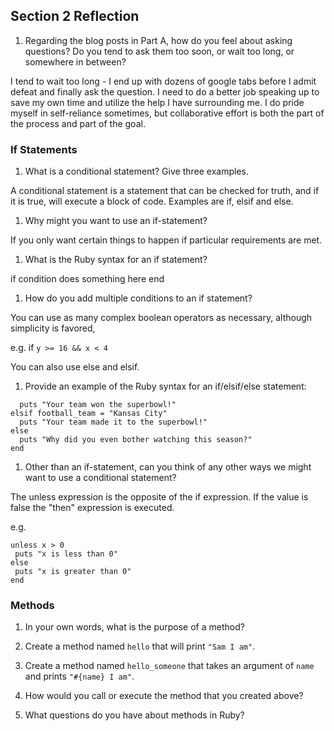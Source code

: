 ## Section 2 Reflection

1. Regarding the blog posts in Part A, how do you feel about asking questions? Do you tend to ask them too soon, or wait too long, or somewhere in between?

I tend to wait too long - I end up with dozens of google tabs before I admit defeat and finally ask the question.  I need to do a better job speaking up to save my own time and utilize the help I have surrounding me.  I do pride myself in self-reliance sometimes, but collaborative effort is both the part of the process and part of the goal.

### If Statements

1. What is a conditional statement? Give three examples.

A conditional statement is a statement that can be checked for truth, and if it is true, will execute a block of code.  Examples are if, elsif and else.  

1. Why might you want to use an if-statement?

If you only want certain things to happen if particular requirements are met.

1. What is the Ruby syntax for an if statement?

if condition
  does something here
end  


1. How do you add multiple conditions to an if statement?

You can use as many complex boolean operators as necessary, although simplicity is favored,

e.g. if `y >= 16 && x < 4`

You can also use else and elsif.

1. Provide an example of the Ruby syntax for an if/elsif/else statement:

```if football_team = "Tampa Bay"
  puts "Your team won the superbowl!"
elsif football_team = "Kansas City"
  puts "Your team made it to the superbowl!"
else
  puts "Why did you even bother watching this season?"
end
```
1. Other than an if-statement, can you think of any other ways we might want to use a conditional statement?

The unless expression is the opposite of the if expression. If the value is false the "then" expression is executed.

e.g.
```x = 1
unless x > 0
 puts "x is less than 0"
else   
 puts "x is greater than 0"
end
```
### Methods

1. In your own words, what is the purpose of a method?

1. Create a method named `hello` that will print `"Sam I am"`.

1. Create a method named `hello_someone` that takes an argument of `name` and prints `"#{name} I am"`.

1. How would you call or execute the method that you created above?

1. What questions do you have about methods in Ruby?
